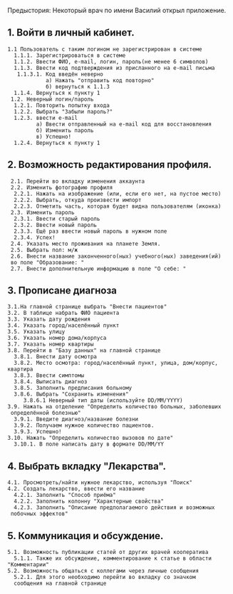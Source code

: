 

Предыстория: Некоторый врач по имени Василий открыл приложение.

## 1. Войти в личный кабинет.
    1.1 Пользователь с таким логином не зарегистрирован в системе
      1.1.1. Зарегистрироваться в системе
      1.1.2. Ввести ФИО, e-mail, логин, пароль(не менее 6 символов)
      1.1.3. Ввести код подтверждения из присланного на e-mail письма
       1.1.3.1. Код введён неверно
                а) Нажать "отправить код повторно"
                б) вернуться к 1.1.3
      1.1.4. Вернуться к пункту 1
     1.2. Неверный логин/пароль
      1.2.1. Повторить попытку входа
      1.2.2. Выбрать "Забыли пароль?"
      1.2.3. ввести e-mail
             а) Ввести отправленный на e-mail код для восстановления
             б) Изменить пароль
             в) Успешно!
      1.2.4. Вернуться к пункту 1
## 2. Возможность редактирования профиля.  
     2.1. Перейти во вкладку изменения аккаунта
     2.2. Изменить фотографию профиля
      2.2.1. Нажать на изображение (или, если его нет, на пустое место)
      2.2.2. Выбрать, откуда произвести импорт
      2.2.3. Отметить часть, которая будет видна пользователям (иконка)
     2.3. Изменить пароль
      2.3.1. Ввести старый пароль
      2.3.2. Ввести новый пароль
      2.3.3. Ещё раз ввести новый пароль в нужном поле
      2.3.4. Успех!
     2.4. Указать место проживания на планете Земля.
     2.5. Выбрать пол: м/ж
     2.6. Внести название законченного(ных) учебного(ных) заведения(ий)
     во поле "Образование: "
     2.7. Внести дополнительную информацию в поле "О себе: "
## 3. Прописане диагноза
    3.1.На главной странице выбрать "Внести пациентов"
    3.2. В таблице набрать ФИО пациента
    3.3. Указать дату рождения
    3.4. Указать город/населённый пункт
    3.5. Указать улицу
    3.6. Указать номер дома/корпуса
    3.7. Указать номер квартиры
    3.8. Перейти в "Базу данных" на главной странице
      3.8.1. Внести дату осмотра
      3.8.2. Место осмотра: город/населённый пункт, улица, дом/корпус, квартира
      3.8.3. Ввести симптомы
      3.8.4. Выписать диагноз
      3.8.5. Заполнить предписания больному
      3.8.6. Выбрать "Сохранить изменения"
         3.8.6.1 Неверный тип даты (используйте DD/MM/YYYY)
    3.9. Нажать на отделение "Определить количество больных, заболевших
     определённой болезнью"
      3.9.1. Введите диагноз/название болезни
      3.9.2. Получаем нужное количество пациентов. 
      3.9.3. Успешно!
    3.10. Нажать "Определить количество вызовов по дате"
      3.10.1. В поле написать дату в формате DD/MM/YY

## 4. Выбрать вкладку "Лекарства".
    4.1. Просмотреть/найти нужное лекарство, используя "Поиск"
    4.2. Создать лекарство, ввести его название
      4.2.1. Заполнить "Способ приёма"
      4.2.2. Заполнить колонну "Характерные свойства"
      4.2.3. Заполнить "Описание предполагаемого действия и возможных
     побочных эффектов"
## 5. Коммуникация и обсуждение.
    5.1. Возможность публикации статей от других врачей кооператива
      5.1.1. Также их обсуждение, комментирование к статье в области "Комментарии"
    5.2. Возможность общаться с коллегами через личные сообщения
      5.2.1. Для этого необходимо перейти во вкладку со значком
      сообщения на главной странице
